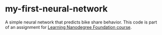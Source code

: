 # my-first-neural-network
A simple neural network that predicts bike share behavior. This code is part of an assignment for [Learning Nanodegree Foundation course](https://www.udacity.com/course/deep-learning-nanodegree-foundation--nd101).
